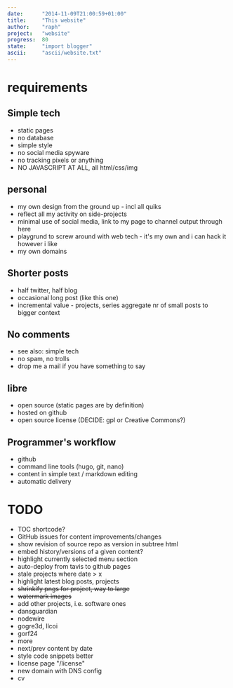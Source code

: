 ```yaml
---
date:      "2014-11-09T21:00:59+01:00"
title:     "This website"
author:    "raph"
project:   "website"
progress:  80
state:     "import blogger"
ascii:     "ascii/website.txt"
---
```

# requirements
## Simple tech
* static pages
* no database
* simple style
* no social media spyware
* no tracking pixels or anything
* NO JAVASCRIPT AT ALL, all html/css/img

## personal
* my own design from the ground up - incl all quiks
* reflect all my activity on side-projects
* minimal use of social media, link to my page to channel output through here
* playgrund to screw around with web tech - it's my own and i can hack it however i like
* my own domains

## Shorter posts
* half twitter, half blog
* occasional long post (like this one)
* incremental value - projects, series aggregate nr of small posts to bigger context

## No comments
* see also: simple tech
* no spam, no trolls
* drop me a mail if you have something to say 

## libre
* open source (static pages are by definition)
* hosted on github
* open source license (DECIDE: gpl  or Creative Commons?)

## Programmer's workflow
* github
* command line tools (hugo, git, nano)
* content in simple text / markdown editing
* automatic delivery


# TODO
* TOC shortcode?
* GitHub issues for content improvements/changes
* show revision of source repo as version in subtree html
* embed history/versions of a given content?
* highlight currently selected menu section
* auto-deploy from tavis to github pages
* stale projects where date > x
* highlight latest blog posts, projects
* ~~shrinkify pngs for project, way to large~~
* ~~watermark images~~
* add other projects, i.e. software ones
 * dansguardian
 * nodewire
 * gogre3d, llcoi
 * gorf24
 * more
* next/prev content by date
* style code snippets better
* license page  "/license"
* new domain with DNS config
* cv
